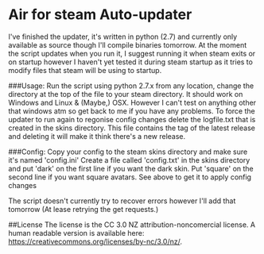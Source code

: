# Air for steam Auto-updater

I've finished the updater, it's written in python (2.7) and currently only available as source though I'll compile binaries tomorrow. At the moment the script updates when you run it, I suggest running it when steam exits or on startup however I haven't yet tested it during steam startup as it tries to modify files that steam will be using to startup.

###Usage:
Run the script using python 2.7.x from any location, change the directory at the top of the file to your steam directory. It should work on Windows and Linux & (Maybe,) OSX. However I can't test on anything other that windows atm so get back to me if you have any problems.
To force the updater to run again to regonise config changes delete the logfile.txt that is created in the skins directory. This file contains the tag of the latest release and deleting it will make it think there's a new release.

###Config:
Copy your config to the steam skins directory and make sure it's named 'config.ini'
Create a file called 'config.txt' in the skins directory and put 'dark' on the first line if you want the dark skin. Put 'square' on the second line if you want square avatars. See above to get it to apply config changes

The script doesn't currently try to recover errors however I'll add that tomorrow (At lease retrying the get requests.)

##License
The license is the CC 3.0 NZ attribution-noncomercial license. A human readable version is available here: https://creativecommons.org/licenses/by-nc/3.0/nz/.
